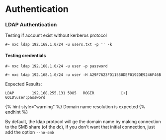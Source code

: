 # Authentication

### LDAP Authentication

Testing if account exist without kerberos protocol

```
#~ nxc ldap 192.168.1.0/24 -u users.txt -p '' -k
```

#### Testing credentials

```
#~ nxc ldap 192.168.1.0/24 -u user -p password
```

```
#~ nxc ldap 192.168.1.0/24 -u user -H A29F7623FD11550DEF0192DE9246F46B
```

Expected Results:

```
LDAP        192.168.255.131 5985   ROGER            [+] GOLD\user:password
```

{% hint style="warning" %}
Domain name resolution is expected
{% endhint %}

By default, the ldap protocol will ge the domain name by making connection to the SMB share (of the dc), if you don't want that initial connection, just add the option `--no-smb`
